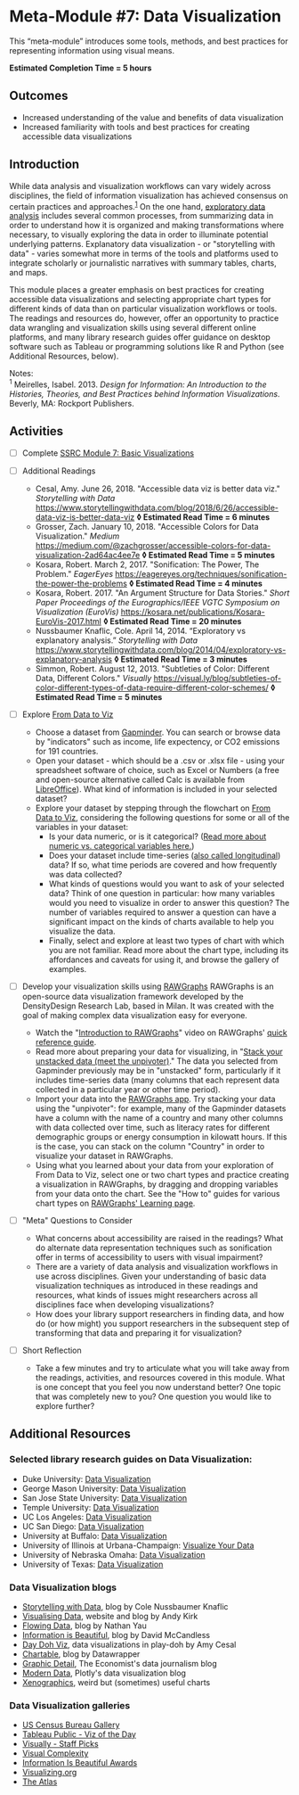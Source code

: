 # Meta-Module #7: Data Visualization

This “meta-module” introduces some tools, methods, and best practices for representing information using visual means. 

**Estimated Completion Time = 5 hours**

## Outcomes

* Increased understanding of the value and benefits of data visualization
* Increased familiarity with tools and best practices for creating accessible data visualizations

## Introduction

While data analysis and visualization workflows can vary widely across disciplines, the field of information visualization has achieved consensus on certain practices and approaches.<sup>[1](#note1)</sup> On the one hand, [exploratory data analysis](https://en.wikipedia.org/wiki/Exploratory_data_analysis) includes several common processes, from summarizing data in order to understand how it is organized and making transformations where necessary, to visually exploring the data in order to illuminate potential underlying patterns. Explanatory data visualization - or "storytelling with data" - varies somewhat more in terms of the tools and platforms used to integrate scholarly or journalistic narratives with summary tables, charts, and maps.

This module places a greater emphasis on best practices for creating accessible data visualizations and selecting appropriate chart types for different kinds of data than on particular visualization workflows or tools. The readings and resources do, however, offer an opportunity to practice data wrangling and visualization skills using several different online platforms, and many library research guides offer guidance on desktop software such as Tableau or programming solutions like R and Python (see Additional Resources, below).

Notes:</br>
<sup><a name="note1">1</a></sup> Meirelles, Isabel. 2013. *Design for Information: An Introduction to the Histories, Theories, and Best Practices behind Information Visualizations*. Beverly, MA: Rockport Publishers. </br>

## Activities

- [ ] Complete [SSRC Module 7: Basic Visualizations](https://labs.ssrc.org/dds/articles/5-building-digital-collections/)

- [ ] Additional Readings
	* Cesal, Amy. June 26, 2018. "Accessible data viz is better data viz." *Storytelling with Data* https://www.storytellingwithdata.com/blog/2018/6/26/accessible-data-viz-is-better-data-viz **◊  Estimated Read Time = 6 minutes**
	* Grosser, Zach. January 10, 2018. "Accessible Colors for Data Visualization." *Medium* https://medium.com/@zachgrosser/accessible-colors-for-data-visualization-2ad64ac4ee7e **◊  Estimated Read Time = 5 minutes**
	* Kosara, Robert. March 2, 2017. "Sonification: The Power, The Problem." *EagerEyes* https://eagereyes.org/techniques/sonification-the-power-the-problems **◊  Estimated Read Time = 4 minutes**
	* Kosara, Robert. 2017. "An Argument Structure for Data Stories." *Short Paper Proceedings of the Eurographics/IEEE VGTC Symposium on Visualization (EuroVis)* https://kosara.net/publications/Kosara-EuroVis-2017.html **◊  Estimated Read Time = 20 minutes**
	* Nussbaumer Knaflic, Cole. April 14, 2014. “Exploratory vs explanatory analysis.” *Storytelling with Data* https://www.storytellingwithdata.com/blog/2014/04/exploratory-vs-explanatory-analysis  **◊  Estimated Read Time = 3 minutes**
	* Simmon, Robert. August 12, 2013. "Subtleties of Color: Different Data, Different Colors." *Visually* https://visual.ly/blog/subtleties-of-color-different-types-of-data-require-different-color-schemes/ **◊  Estimated Read Time = 5 minutes**

- [ ] Explore [From Data to Viz](https://www.data-to-viz.com/)
	* Choose a dataset from [Gapminder](https://www.gapminder.org/data/). You can search or browse data by "indicators" such as income, life expectency, or CO2 emissions for 191 countries.
	* Open your dataset - which should be a .csv or .xlsx file - using your spreadsheet software of choice, such as Excel or Numbers (a free and open-source alternative called Calc is available from [LibreOffice](https://www.libreoffice.org/discover/calc/)). What kind of information is included in your selected dataset?
	* Explore your dataset by stepping through the flowchart on [From Data to Viz](https://www.data-to-viz.com/), considering the following questions for some or all of the variables in your dataset:
		* Is your data numeric, or is it categorical? ([Read more about numeric vs. categorical variables here.](https://eagereyes.org/basics/data-continuous-vs-categorical))
		* Does your dataset include time-series ([also called longitudinal](https://www.nlsinfo.org/content/getting-started/what-are-longitudinal-data)) data? If so, what time periods are covered and how frequently was data collected?
		* What kinds of questions would you want to ask of your selected data? Think of one question in particular: how many variables would you need to visualize in order to answer this question? The number of variables required to answer a question can have a significant impact on the kinds of charts available to help you visualize the data. 
		* Finally, select and explore at least two types of chart with which you are not familiar. Read more about the chart type, including its affordances and caveats for using it, and browse the gallery of examples. 

- [ ] Develop your visualization skills using [RAWGraphs](https://rawgraphs.io/)
	RAWGraphs is an open-source data visualization framework developed by the DensityDesign Research Lab, based in Milan. It was created with the goal of making complex data visualization easy for everyone. 
	* Watch the "[Introduction to RAWGraphs](https://rawgraphs.io/learning/introduction-to-rawgraphs/)" video on RAWGraphs' [quick reference guide](https://rawgraphs.io/learning/).
	* Read more about preparing your data for visualizing, in "[Stack your unstacked data (meet the unpivoter)](https://rawgraphs.io/learning/stack-your-unstacked-data-meet-the-unpivoter/)." The data you selected from Gapminder previously may be in "unstacked" form, particularly if it includes time-series data (many columns that each represent data collected in a particular year or other time period). 
	* Import your data into the [RAWGraphs app](http://app.rawgraphs.io/). Try stacking your data using the "unpivoter": for example, many of the Gapminder datasets have a column with the name of a country and many other columns with data collected over time, such as literacy rates for different demographic groups or energy consumption in kilowatt hours. If this is the case, you can stack on the column "Country" in order to visualize your dataset in RAWGraphs.
	* Using what you learned about your data from your exploration of From Data to Viz, select one or two chart types and practice creating a visualization in RAWGraphs, by dragging and dropping variables from your data onto the chart. See the "How to" guides for various chart types on [RAWGraphs' Learning page](https://rawgraphs.io/learning/).

- [ ] "Meta" Questions to Consider
	* What concerns about accessibility are raised in the readings? What do alternate data representation techniques such as sonification offer in terms of accessibility to users with visual impairment?
	* There are a variety of data analysis and visualization workflows in use across disciplines. Given your understanding of basic data visualization techniques as introduced in these readings and resources, what kinds of issues might researchers across all disciplines face when developing visualizations? 
	* How does your library support researchers in finding data, and how do (or how might) you support researchers in the subsequent step of transforming that data and preparing it for visualization?

- [ ] Short Reflection
	* Take a few minutes and try to articulate what you will take away from the readings, activities, and resources covered in this module. What is one concept that you feel you now understand better? One topic that was completely new to you? One question you would like to explore further? 

## Additional Resources

### Selected library research guides on Data Visualization:

* Duke University: [Data Visualization](https://guides.library.duke.edu/datavis)
* George Mason University: [Data Visualization](https://infoguides.gmu.edu/data-visualization)
* San Jose State University: [Data Visualization](https://libguides.sjsu.edu/datavis)
* Temple University: [Data Visualization](https://guides.temple.edu/dataviz)
* UC Los Angeles: [Data Visualization](http://guides.library.ucla.edu/data-visualization)
* UC San Diego: [Data Visualization](https://ucsd.libguides.com/data-viz)
* University at Buffalo: [Data Visualization](https://research.lib.buffalo.edu/dataviz/home)
* University of Illinois at Urbana-Champaign: [Visualize Your Data](https://guides.library.illinois.edu/visualize-your-data)
* University of Nebraska Omaha: [Data Visualization](https://libguides.unomaha.edu/c.php?g=718688)
* University of Texas: [Data Visualization](https://guides.lib.utexas.edu/data-visualization/home)


### Data Visualization blogs

* [Storytelling with Data](http://www.storytellingwithdata.com/), blog by Cole Nussbaumer Knaflic
* [Visualising Data](http://www.visualisingdata.com/blog/), website and blog by Andy Kirk
* [Flowing Data](https://flowingdata.com/), blog by Nathan Yau
* [Information is Beautiful](https://informationisbeautiful.net/blog/), blog by David McCandless
* [Day Doh Viz](https://www.amycesal.com/day-doh-viz-all/), data visualizations in play-doh by Amy Cesal
* [Chartable](https://blog.datawrapper.de/), blog by Datawrapper
* [Graphic Detail](https://www.economist.com/blogs/graphicdetail), The Economist's data journalism blog
* [Modern Data](https://moderndata.plot.ly/), Plotly's data visualization blog
* [Xenographics](https://xeno.graphics/), weird but (sometimes) useful charts

### Data Visualization galleries

* [US Census Bureau Gallery](https://www.census.gov/dataviz/)
* [Tableau Public - Viz of the Day](https://public.tableau.com/en-us/s/gallery)
* [Visually - Staff Picks](https://visual.ly/staffpicks)
* [Visual Complexity](http://www.visualcomplexity.com/vc/)
* [Information Is Beautiful Awards](https://www.informationisbeautifulawards.com/showcase?award=2018&pcategory=winner&type=awards)
* [Visualizing.org](https://www.visualizing.org/)
* [The Atlas](https://www.theatlas.com/)